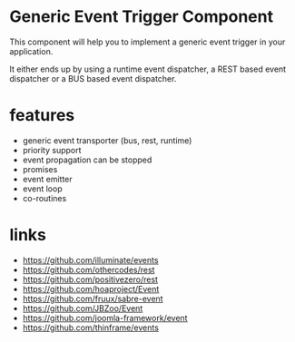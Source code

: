 # Generic Event Trigger Component

This component will help you to implement a generic event trigger in your application.

It either ends up by using a runtime event dispatcher, a REST based event dispatcher or a BUS based event dispatcher.

# features

* generic event transporter (bus, rest, runtime)
* priority support
* event propagation can be stopped
* promises
* event emitter
* event loop
* co-routines

# links

* https://github.com/illuminate/events
* https://github.com/othercodes/rest
* https://github.com/positivezero/rest
* https://github.com/hoaproject/Event
* https://github.com/fruux/sabre-event
* https://github.com/JBZoo/Event
* https://github.com/joomla-framework/event
* https://github.com/thinframe/events
